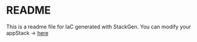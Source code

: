 # README
This is a readme file for IaC generated with StackGen.
You can modify your appStack -> [here](http://main.dev.stackgen.com/appstacks/4e0c1483-d58a-41b1-801c-6994591ce028)

